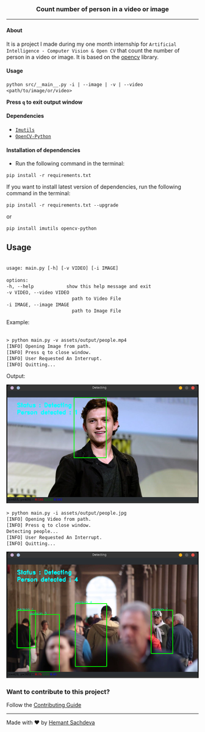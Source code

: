 <div align="center" style="text-align: center">

### Count number of person in a video or image

</div>

---

#### About

It is a project I made during my one month internship for `Artificial Intelligence - Computer Vision & Open CV` that count the number of person in a video or image. It is based on the [opencv](https://opencv.org/) library.

#### Usage

```
python src/__main__.py -i | --image | -v | --video <path/to/image/or/video>
```

**Press `q` to exit output window**

#### Dependencies

- [`Imutils`](https://pypi.org/project/imutils/)
- [`OpenCV-Python`](https://pypi.org/project/opencv-python/)

#### Installation of dependencies

- Run the following command in the terminal:

```
pip install -r requirements.txt
```

If you want to install latest version of dependencies, run the following command in the terminal:

```
pip install -r requirements.txt --upgrade
```

or

```
pip install imutils opencv-python
```

## Usage

```console

usage: main.py [-h] [-v VIDEO] [-i IMAGE]

options:
-h, --help            show this help message and exit
-v VIDEO, --video VIDEO
                        path to Video File
-i IMAGE, --image IMAGE
                        path to Image File
```

Example:

```console

> python main.py -v assets/output/people.mp4
[INFO] Opening Image from path.
[INFO] Press q to close window.
[INFO] User Requested An Interrupt.
[INFO] Quitting...
```

Output:

![detect_by_image.jpg](assets/output/detect_by_image.png)

```console
> python main.py -i assets/output/people.jpg
[INFO] Opening Video from path.
[INFO] Press q to close window.
Detecting people...
[INFO] User Requested An Interrupt.
[INFO] Quitting...
```

![detect_by_video.mp4](assets/output/detect_by_video.png)

### Want to contribute to this project?

Follow the [Contributing Guide](./CONTRIBUTING.md)

---

Made with ❤ by [Hemant Sachdeva](https://github.com/HemantSachdeva)
````

